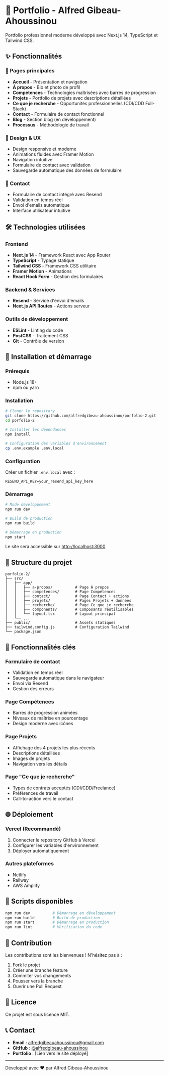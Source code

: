 # 🚀 Portfolio - Alfred Gibeau-Ahoussinou

Portfolio professionnel moderne développé avec Next.js 14, TypeScript et Tailwind CSS.

## ✨ Fonctionnalités

### 📄 Pages principales
- **Accueil** - Présentation et navigation
- **À propos** - Bio et photo de profil
- **Compétences** - Technologies maîtrisées avec barres de progression
- **Projets** - Portfolio de projets avec descriptions détaillées
- **Ce que je recherche** - Opportunités professionnelles (CDI/CDD Full-Stack)
- **Contact** - Formulaire de contact fonctionnel
- **Blog** - Section blog (en développement)
- **Processus** - Méthodologie de travail

### 🎨 Design & UX
- Design responsive et moderne
- Animations fluides avec Framer Motion
- Navigation intuitive
- Formulaire de contact avec validation
- Sauvegarde automatique des données de formulaire

### 📧 Contact
- Formulaire de contact intégré avec Resend
- Validation en temps réel
- Envoi d'emails automatique
- Interface utilisateur intuitive

## 🛠️ Technologies utilisées

### Frontend
- **Next.js 14** - Framework React avec App Router
- **TypeScript** - Typage statique
- **Tailwind CSS** - Framework CSS utilitaire
- **Framer Motion** - Animations
- **React Hook Form** - Gestion des formulaires

### Backend & Services
- **Resend** - Service d'envoi d'emails
- **Next.js API Routes** - Actions serveur

### Outils de développement
- **ESLint** - Linting du code
- **PostCSS** - Traitement CSS
- **Git** - Contrôle de version

## 🚀 Installation et démarrage

### Prérequis
- Node.js 18+ 
- npm ou yarn

### Installation
```bash
# Cloner le repository
git clone https://github.com/alfredgibeau-ahoussinou/porfolio-2.git
cd porfolio-2

# Installer les dépendances
npm install

# Configuration des variables d'environnement
cp .env.example .env.local
```

### Configuration
Créer un fichier `.env.local` avec :
```env
RESEND_API_KEY=your_resend_api_key_here
```

### Démarrage
```bash
# Mode développement
npm run dev

# Build de production
npm run build

# Démarrage en production
npm start
```

Le site sera accessible sur [http://localhost:3000](http://localhost:3000)

## 📁 Structure du projet

```
porfolio-2/
├── src/
│   ├── app/
│   │   ├── a-propos/          # Page À propos
│   │   ├── competences/       # Page Compétences
│   │   ├── contact/           # Page Contact + actions
│   │   ├── projets/           # Pages Projets + données
│   │   ├── recherche/         # Page Ce que je recherche
│   │   ├── components/        # Composants réutilisables
│   │   └── layout.tsx         # Layout principal
│   └── ...
├── public/                    # Assets statiques
├── tailwind.config.js         # Configuration Tailwind
└── package.json
```

## 🎯 Fonctionnalités clés

### Formulaire de contact
- Validation en temps réel
- Sauvegarde automatique dans le navigateur
- Envoi via Resend
- Gestion des erreurs

### Page Compétences
- Barres de progression animées
- Niveaux de maîtrise en pourcentage
- Design moderne avec icônes

### Page Projets
- Affichage des 4 projets les plus récents
- Descriptions détaillées
- Images de projets
- Navigation vers les détails

### Page "Ce que je recherche"
- Types de contrats acceptés (CDI/CDD/Freelance)
- Préférences de travail
- Call-to-action vers le contact

## 🌐 Déploiement

### Vercel (Recommandé)
1. Connecter le repository GitHub à Vercel
2. Configurer les variables d'environnement
3. Déployer automatiquement

### Autres plateformes
- Netlify
- Railway
- AWS Amplify

## 📝 Scripts disponibles

```bash
npm run dev          # Démarrage en développement
npm run build        # Build de production
npm run start        # Démarrage en production
npm run lint         # Vérification du code
```

## 🤝 Contribution

Les contributions sont les bienvenues ! N'hésitez pas à :
1. Fork le projet
2. Créer une branche feature
3. Commiter vos changements
4. Pousser vers la branche
5. Ouvrir une Pull Request

## 📄 Licence

Ce projet est sous licence MIT.

## 📞 Contact

- **Email** : alfredgibeauahoussinou@gmail.com
- **GitHub** : [@alfredgibeau-ahoussinou](https://github.com/alfredgibeau-ahoussinou)
- **Portfolio** : [Lien vers le site déployé]

---

Développé avec ❤️ par Alfred Gibeau-Ahoussinou
